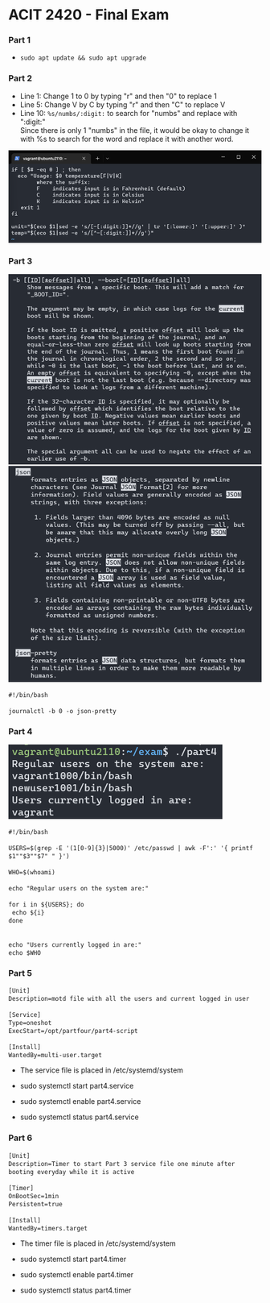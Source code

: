 # ACIT 2420 - Final Exam 

### Part 1 
* `sudo apt update && sudo apt upgrade`

### Part 2 
* Line 1: Change 1 to 0 by typing "r" and then "0" to replace 1 
* Line 5: Change V by C by typing "r" and then "C" to replace V
* Line 10: `%s/numbs/:digit:` to search for "numbs" and replace with ":digit:" <br/>
Since there is only 1 "numbs" in the file, it would be okay to change it with %s to search for the word and replace it with another word. 

![Part 2 Screenshot](./images/Part2.png)

### Part 3 

![Man Page](./images/Part2Man1.png)
![Man Page](./images/Part2Man.png)

```Shell 
#!/bin/bash

journalctl -b 0 -o json-pretty
```

### Part 4 

![Part 4](./images/Part4.png)

```Shell
#!/bin/bash

USERS=$(grep -E '(1[0-9]{3}|5000)' /etc/passwd | awk -F':' '{ printf $1""$3""$7" " }')

WHO=$(whoami)

echo "Regular users on the system are:"

for i in ${USERS}; do
 echo ${i}
done


echo "Users currently logged in are:"
echo $WHO
```

### Part 5

```Shell 
[Unit]
Description=motd file with all the users and current logged in user

[Service]
Type=oneshot
ExecStart=/opt/partfour/part4-script

[Install]
WantedBy=multi-user.target
```
* The service file is placed in /etc/systemd/system 

* sudo systemctl start part4.service 
* sudo systemctl enable part4.service 
* sudo systemctl status part4.service 

### Part 6 

```Shell 
[Unit]
Description=Timer to start Part 3 service file one minute after booting everyday while it is active

[Timer]
OnBootSec=1min
Persistent=true

[Install]
WantedBy=timers.target
```
* The timer file is placed in /etc/systemd/system

* sudo systemctl start part4.timer 
* sudo systemctl enable part4.timer 
* sudo systemctl status part4.timer 